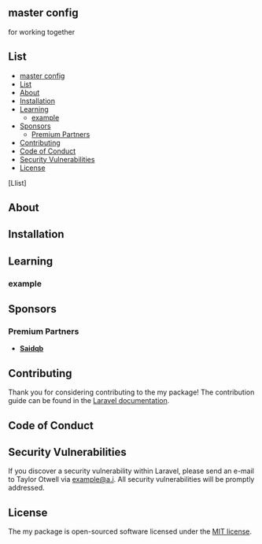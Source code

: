 ## master config

for working together

## List

- [master config](#master-config)
- [List](#list)
- [About](#about)
- [Installation](#installation)
- [Learning](#learning)
  - [example](#example)
- [Sponsors](#sponsors)
  - [Premium Partners](#premium-partners)
- [Contributing](#contributing)
- [Code of Conduct](#code-of-conduct)
- [Security Vulnerabilities](#security-vulnerabilities)
- [License](#license)

[Llist]

## About

## Installation

## Learning
### example


## Sponsors



### Premium Partners

- **[Saidqb](https://saidqb.github.io/)**

## Contributing

Thank you for considering contributing to the my package! The contribution guide can be found in the [Laravel documentation](https://laravel.com/docs/contributions).

## Code of Conduct



## Security Vulnerabilities

If you discover a security vulnerability within Laravel, please send an e-mail to Taylor Otwell via [example@a.i](mailto:example@a.i). All security vulnerabilities will be promptly addressed.

## License

The my package is open-sourced software licensed under the [MIT license](https://opensource.org/licenses/MIT).
